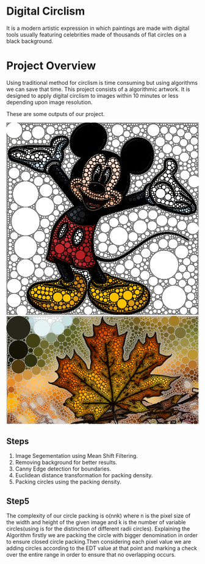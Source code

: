 # Digital Circlism
It is a modern artistic expression in which paintings are made with digital tools usually featuring celebrities made of thousands of flat circles on a black background.
# Project Overview
Using traditional method for circlism is time consuming but using algorithms we can save that time.
This project consists of a algorithmic artwork. It is designed to apply digital circlism to images within 10 minutes or less depending upon image resolution.

These are some outputs of our project.

<img src="./out7.png">
<img src="./leaf-out.png">

## Steps
1. Image Segementation using Mean Shift Filtering.
2. Removing background for better results.
3. Canny Edge detection for boundaries.
4. Euclidean distance transformation for packing density.
5. Packing circles using the packing density.

## Step5
The complexity of our circle packing is o(n*n*k) where n is the pixel size of the width and height of the given image and k is the number of variable circles(using is for the distinction of different radii circles). Explaining the Algorithm firstly we are packing the circle with bigger denomination in order to ensure closed circle packing.Then considering each pixel value we are adding circles according to the EDT value at that point and marking a check over the entire range in order to ensure that no overlapping occurs.



